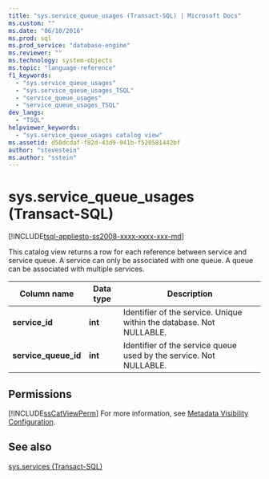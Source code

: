 ```yaml
---
title: "sys.service_queue_usages (Transact-SQL) | Microsoft Docs"
ms.custom: ""
ms.date: "06/10/2016"
ms.prod: sql
ms.prod_service: "database-engine"
ms.reviewer: ""
ms.technology: system-objects
ms.topic: "language-reference"
f1_keywords: 
  - "sys.service_queue_usages"
  - "sys.service_queue_usages_TSQL"
  - "service_queue_usages"
  - "service_queue_usages_TSQL"
dev_langs: 
  - "TSQL"
helpviewer_keywords: 
  - "sys.service_queue_usages catalog view"
ms.assetid: d58dcdaf-f82d-43d9-941b-f520581442bf
author: "stevestein"
ms.author: "sstein"
---
```

# sys.service_queue_usages (Transact-SQL)
[!INCLUDE[tsql-appliesto-ss2008-xxxx-xxxx-xxx-md](../../includes/tsql-appliesto-ss2008-xxxx-xxxx-xxx-md.md)]

  This catalog view returns a row for each reference between service and service queue. A service can only be associated with one queue. A queue can be associated with multiple services.  
  
|Column name|Data type|Description|  
|-----------------|---------------|-----------------|  
|**service_id**|**int**|Identifier of the service. Unique within the database. Not NULLABLE.|  
|**service_queue_id**|**int**|Identifier of the service queue used by the service. Not NULLABLE.|  
  
## Permissions  
 [!INCLUDE[ssCatViewPerm](../../includes/sscatviewperm-md.md)] For more information, see [Metadata Visibility Configuration](../../relational-databases/security/metadata-visibility-configuration.md).  
  
## See also  
 [sys.services &#40;Transact-SQL&#41;](../../relational-databases/system-catalog-views/sys-services-transact-sql.md)  
  
  
